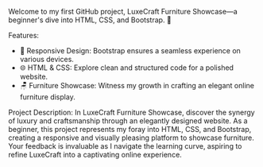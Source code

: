 Welcome to my first GitHub project, LuxeCraft Furniture Showcase—a beginner's dive into HTML, CSS, and Bootstrap. 🚀

Features:
- 🎨 Responsive Design: Bootstrap ensures a seamless experience on various devices.
- 🌐 HTML & CSS: Explore clean and structured code for a polished website.
- 🪑 Furniture Showcase: Witness my growth in crafting an elegant online furniture display.

Project Description:
In LuxeCraft Furniture Showcase, discover the synergy of luxury and craftsmanship through an elegantly designed website. As a beginner, this project represents my foray into HTML, CSS, and Bootstrap, creating a responsive and visually pleasing platform to showcase furniture. Your feedback is invaluable as I navigate the learning curve, aspiring to refine LuxeCraft into a captivating online experience.
